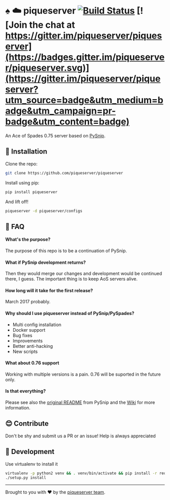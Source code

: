 # :spades: :cloud: piqueserver [![Build Status](https://travis-ci.org/piqueserver/piqueserver.svg?branch=master)](https://travis-ci.org/piqueserver/piqueserver) [![Join the chat at https://gitter.im/piqueserver/piqueserver](https://badges.gitter.im/piqueserver/piqueserver.svg)](https://gitter.im/piqueserver/piqueserver?utm_source=badge&utm_medium=badge&utm_campaign=pr-badge&utm_content=badge)

An Ace of Spades 0.75 server based on [PySnip](https://github.com/NateShoffner/PySnip).

## :rocket: Installation
Clone the repo:
```bash
git clone https://github.com/piqueserver/piqueserver
```
Install using pip:
```bash
pip install piqueserver
```
And lift off! 
```bash
piqueserver -d piqueserver/configs
```
## :speech_balloon: FAQ

#### What's the purpose?


 The purpose of this repo is to be a continuation of PySnip.


#### What if PySnip development returns?

Then they would merge our changes and development would be continued
there, I guess. The important thing is to keep AoS servers alive.


#### How long will it take for the first release?

March 2017 probably. 


#### Why should I use piqueserver instead of PySnip/PySpades?
 
 * Multi config installation
 * Docker support
 * Bug fixes
 * Improvements
 * Better anti-hacking
 * New scripts

#### What about 0.76 support

 Working with multiple versions is a pain. 0.76 will be suported in the
 future only.

#### Is that everything?

 Please see also the [original README](https://github.com/piqueserver/piqueserver/blob/master/OLD_README.md) from PySnip and
 the [Wiki](https://github.com/piqueserver/piqueserver/wiki) for more information.

## :blush: Contribute

Don't be shy and submit us a PR or an issue! Help is always appreciated 

## :wrench: Development

Use virtualenv to install it

```bash
virtualenv -p python2 venv && . venv/bin/activate && pip install -r requirements.txt
./setup.py install
```
-------
Brought to you with :heart: by the [piqueserver team](https://github.com/orgs/piqueserver/people).
